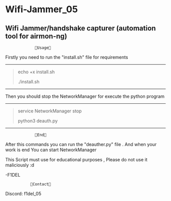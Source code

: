 # Wifi-Jammer_05
Wifi Jammer/handshake capturer (automation tool for airmon-ng) 
-
                 🥇Usage🥇
Firstly you need to run the "install.sh" file for requirements

---------------------------------------------------------------
> echo +x install.sh
>
> ./install.sh
---------------------------------------------------------------

Then you should stop the NetworkManager for execute the python program

---------------------------------------------------------------
> service NetworkManager stop
>
> python3 deauth.py
---------------------------------------------------------------

                 🥇End🥇
After this commands you can run the "deauther.py" file .
And when your work is end You can start NetworkManager

This Script must use for educational purposes , Please do not use it maliciously :d

-F1DEL

               🧮Contact🧮
Discord: f1del_05


